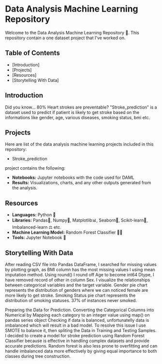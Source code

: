 # Data Analysis Machine Learning Repository

Welcome to the Data Analysis Machine Learning Repository 🧠. This repository contain a one dataset project that I've worked on. 

## Table of Contents
- [Introduction]
- [Projects]
- [Resources]
- [Storytelling With Data]

## Introduction

Did you know... 80% Heart strokes are preventable?
"Stroke_prediction" is a dataset used to predict if patient is likely to get stroke based on the informations like
gender, age, various diseases, smoking status, bmi etc.

## Projects

Here are list of the data analysis machine learning projects included in this repository:
- Stroke_prediction


project contains the following:

- **Notebooks:** Jupyter notebooks with the code used for DAML
- **Results:** Visualizations, charts, and any other outputs generated from the analysis.


## Resources


- **Languages:** Python 🐍
- **Libraries:** Pandas🐼, Numpy🧮, Matplotlib📊, Seaborn🌈, Scikit-learn🤖, Imbalanced-learn ⚖️ etc.
- **Machine Learning Model:** Random Forest Classifier 🌳🌲
- **Tools:** Jupyter Notebook 📓 


## Storytelling With Data

After reading CSV file into Pandas DataFrame, I searched for missing values by plotting graph,
as BMI column has the most missing values  I using mean imputation method. 
Using round() I round off Age to become int64 Dtype, I have removed record of other in column Sex.
I visualize the relationships between categorical variables and the target variable. 
Gender pie chart represents the distribution of genders where we can noticed female are more likely to get stroke. 
Smoking Status pie chart represents the distribution of smoking statuses. 37% of instances never smoked.

Preparing the Data for Prediction.
Converting the Categorical Columns into Numerical by Mapping each category to an integer value using map() on pandas series object
Checking if data is balanced, unfortunatelly data is imbalanced  which will result in a bad model. To resolve this issue I use 
SMOTE to balance it, then spliting the Data in Training and Testing Samples. I decided to create a model for stroke prediction
using Random Forest Classifier because is effective in handling complex datasets and provide accurate predictions. Random forest is 
also less prone to overfitting and can handle imbalanced data more effectively by giving equal importance to both classes during tree
construction.

